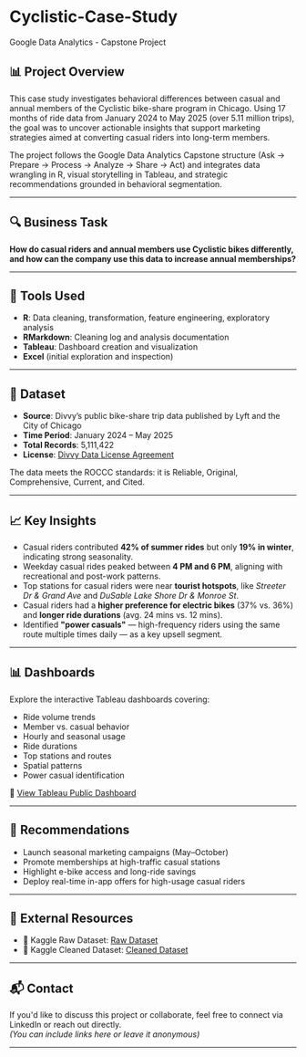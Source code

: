 # Cyclistic-Case-Study
Google Data Analytics - Capstone Project

## 📊 Project Overview

This case study investigates behavioral differences between casual and annual members of the Cyclistic bike-share program in Chicago. Using 17 months of ride data from January 2024 to May 2025 (over 5.11 million trips), the goal was to uncover actionable insights that support marketing strategies aimed at converting casual riders into long-term members.

The project follows the Google Data Analytics Capstone structure (Ask → Prepare → Process → Analyze → Share → Act) and integrates data wrangling in R, visual storytelling in Tableau, and strategic recommendations grounded in behavioral segmentation.

---

## 🔍 Business Task

**How do casual riders and annual members use Cyclistic bikes differently, and how can the company use this data to increase annual memberships?**

---

## 🧰 Tools Used

- **R**: Data cleaning, transformation, feature engineering, exploratory analysis  
- **RMarkdown**: Cleaning log and analysis documentation  
- **Tableau**: Dashboard creation and visualization  
- **Excel** (initial exploration and inspection)

---

## 📁 Dataset

- **Source**: Divvy’s public bike-share trip data published by Lyft and the City of Chicago  
- **Time Period**: January 2024 – May 2025  
- **Total Records**: 5,111,422  
- **License**: [Divvy Data License Agreement](https://divvybikes.com/data-license-agreement)

The data meets the ROCCC standards: it is Reliable, Original, Comprehensive, Current, and Cited.

---

## 📈 Key Insights

- Casual riders contributed **42% of summer rides** but only **19% in winter**, indicating strong seasonality.
- Weekday casual rides peaked between **4 PM and 6 PM**, aligning with recreational and post-work patterns.
- Top stations for casual riders were near **tourist hotspots**, like *Streeter Dr & Grand Ave* and *DuSable Lake Shore Dr & Monroe St*.
- Casual riders had a **higher preference for electric bikes** (37% vs. 36%) and **longer ride durations** (avg. 24 mins vs. 12 mins).
- Identified **"power casuals"** — high-frequency riders using the same route multiple times daily — as a key upsell segment.

---

## 📊 Dashboards

Explore the interactive Tableau dashboards covering:
- Ride volume trends  
- Member vs. casual behavior  
- Hourly and seasonal usage  
- Ride durations  
- Top stations and routes  
- Spatial patterns  
- Power casual identification  

🔗 [View Tableau Public Dashboard](https://public.tableau.com/views/CyclisticCaseStudy-Dashboards_17539835738800/Dashboard1-RideCounts-Overview?:language=en-US&publish=yes&:sid=&:redirect=auth&:display_count=n&:origin=viz_share_link)

---

## 🎯 Recommendations

- Launch seasonal marketing campaigns (May–October)
- Promote memberships at high-traffic casual stations
- Highlight e-bike access and long-ride savings
- Deploy real-time in-app offers for high-usage casual riders

---

## 📁 External Resources

- 📂 Kaggle Raw Dataset: [Raw Dataset](https://www.kaggle.com/datasets/vishvamshastri/cyclistic-combined-data)
- 📂 Kaggle Cleaned Dataset: [Cleaned Dataset](https://www.kaggle.com/datasets/vishvamshastri/cyclistic-cleaned-data)


---

## 📬 Contact

If you'd like to discuss this project or collaborate, feel free to connect via LinkedIn or reach out directly.  
*(You can include links here or leave it anonymous)*

---
